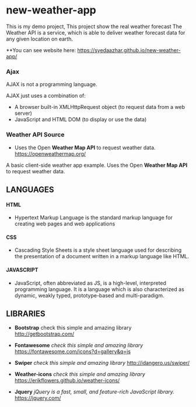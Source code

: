 # new-weather-app
This is my demo project,
This project show the real weather forecast
The Weather API is a service, which is able to deliver weather forecast data for any given location on earth.

**You can see website here: https://syedaazhar.github.io/new-weather-app/


### Ajax

AJAX is not a programming language.

AJAX just uses a combination of:

 * A browser built-in XMLHttpRequest object (to request data from a web server) 
 * JavaScript and HTML DOM (to display or use the data)
 
 ### Weather API Source
 * Uses the Open **Weather Map API** to request weather data. https://openweathermap.org/


A basic client-side weather app example.
Uses the Open **Weather Map API** to request weather data.

## LANGUAGES
#### HTML
* Hypertext Markup Language is the standard markup language for creating web pages and web applications

#### CSS 
* Cascading Style Sheets is a style sheet language used for describing the presentation of a document written in a markup language like HTML. 
#### JAVASCRIPT
* JavaScript, often abbreviated as JS, is a high-level, interpreted programming language. It is a language which is also characterized as   dynamic, weakly typed, prototype-based and multi-paradigm.



## LIBRARIES
 * **Bootstrap**
 check this simple and amazing library 
 http://getbootstrap.com/
 
 * **Fontawesome**
 *check this simple and amazing library* 
 https://fontawesome.com/icons?d=gallery&q=js
 
 * **Swiper**
 *check this simple and amazing library*
 http://idangero.us/swiper/
 
 * **Weather-icons**
 *check this simple and amazing library* 
 https://erikflowers.github.io/weather-icons/
 
 * **Jquery**
  *jQuery is a fast, small, and feature-rich JavaScript library.*
  https://jquery.com/
